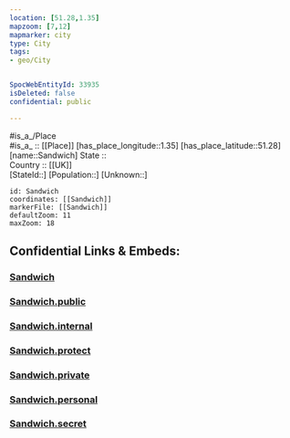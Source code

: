```yaml
---
location: [51.28,1.35] 
mapzoom: [7,12] 
mapmarker: city 
type: City
tags:
- geo/City


SpocWebEntityId: 33935
isDeleted: false
confidential: public

---
```

#is_a_/Place  
#is_a_ :: [[Place]] 
[has_place_longitude::1.35] 
[has_place_latitude::51.28] 
[name::Sandwich] 
State ::  
Country :: [[UK]]  
[StateId::] 
[Population::] 
[Unknown::] 


```leaflet
id: Sandwich
coordinates: [[Sandwich]] 
markerFile: [[Sandwich]] 
defaultZoom: 11 
maxZoom: 18
```


## Confidential Links & Embeds: 

### [Sandwich](/_Standards/Earth/Continent/Europe/Europe~North/UK/England/Regions~England/South_East_England/Kent/cities~Kent/Dover/cities~Dover/Sandwich.md) 

### [Sandwich.public](/_public/Earth/Continent/Europe/Europe~North/UK/England/Regions~England/South_East_England/Kent/cities~Kent/Dover/cities~Dover/Sandwich.public.md) 

### [Sandwich.internal](/_internal/Earth/Continent/Europe/Europe~North/UK/England/Regions~England/South_East_England/Kent/cities~Kent/Dover/cities~Dover/Sandwich.internal.md) 

### [Sandwich.protect](/_protect/Earth/Continent/Europe/Europe~North/UK/England/Regions~England/South_East_England/Kent/cities~Kent/Dover/cities~Dover/Sandwich.protect.md) 

### [Sandwich.private](/_private/Earth/Continent/Europe/Europe~North/UK/England/Regions~England/South_East_England/Kent/cities~Kent/Dover/cities~Dover/Sandwich.private.md) 

### [Sandwich.personal](/_personal/Earth/Continent/Europe/Europe~North/UK/England/Regions~England/South_East_England/Kent/cities~Kent/Dover/cities~Dover/Sandwich.personal.md) 

### [Sandwich.secret](/_secret/Earth/Continent/Europe/Europe~North/UK/England/Regions~England/South_East_England/Kent/cities~Kent/Dover/cities~Dover/Sandwich.secret.md)

